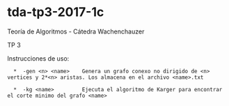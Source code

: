 # tda-tp3-2017-1c

Teoría de Algoritmos - Cátedra Wachenchauzer

TP 3

Instrucciones de uso:

      *  -gen <n> <name>    Genera un grafo conexo no dirigido de <n> vertices y 2*<n> aristas. Los almacena en el archivo <name>.txt

      *  -kg <name>         Ejecuta el algoritmo de Karger para encontrar el corte minimo del grafo <name>
      
